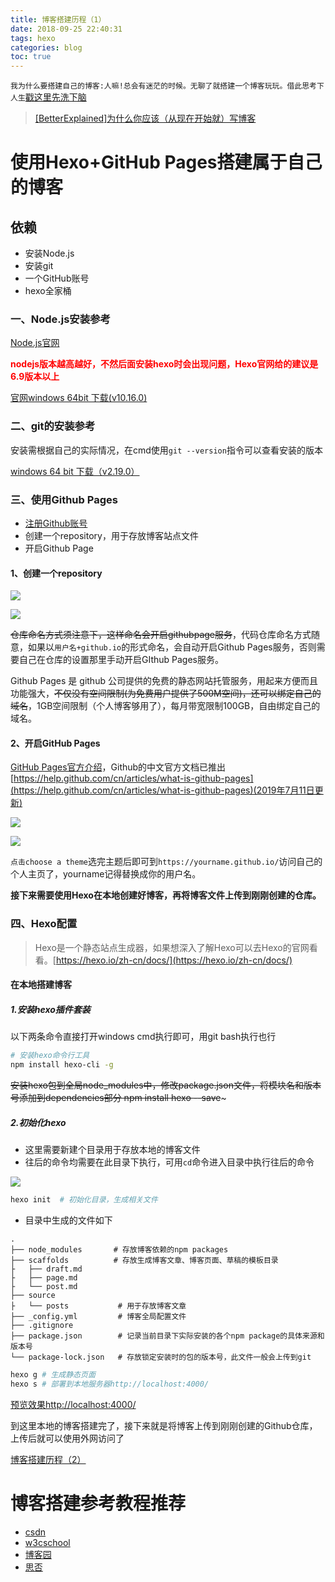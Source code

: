 ```yaml
---
title: 博客搭建历程（1）
date: 2018-09-25 22:40:31
tags: hexo 
categories: blog
toc: true
---
```


`我为什么要搭建自己的博客:人嘛!总会有迷茫的时候。无聊了就搭建一个博客玩玩。借此思考下人生`[戳这里先洗下脑](https://zhuanlan.zhihu.com/p/19743861?columnSlug=cnfeat)

>[[BetterExplained]为什么你应该（从现在开始就）写博客](http://mindhacks.cn/2009/02/15/why-you-should-start-blogging-now/)

# 使用Hexo+GitHub Pages搭建属于自己的博客

## 依赖

* 安装Node.js
* 安装git
* 一个GitHub账号
* hexo全家桶

<!-- more -->

### 一、Node.js安装参考

[Node.js官网](http://nodejs.cn/)

**<font color="red">nodejs版本越高越好，不然后面安装hexo时会出现问题，Hexo官网给的建议是6.9版本以上</font>**

[官网windows 64bit 下载(v10.16.0)](https://npm.taobao.org/mirrors/node/v10.16.0/node-v10.16.0-x64.msi)

### 二、git的安装参考

安装需根据自己的实际情况，在cmd使用`git --version`指令可以查看安装的版本

[windows 64 bit 下载（v2.19.0）](https://github.com/git-for-windows/git/releases/download/v2.19.0.windows.1/Git-2.19.0-64-bit.exe)

### 三、使用Github Pages

* [注册Github账号](https://github.com/)
* 创建一个repository，用于存放博客站点文件
* 开启Github Page

#### 1、创建一个repository

![](https://img.vim-cn.com/0b/d84ec69ee51d0ea78240bde231d2e6f827db22.png)

![](https://img.vim-cn.com/57/523b9522e73a662cb39060489ef61f3a559b47.png)

~~仓库命名方式须注意下，这样命名会开启githubpage服务~~，代码仓库命名方式随意，如果以`用户名+github.io`的形式命名，会自动开启Github Pages服务，否则需要自己在仓库的设置那里手动开启GIthub Pages服务。

Github Pages 是 github 公司提供的免费的静态网站托管服务，用起来方便而且功能强大，~~不仅没有空间限制(为免费用户提供了500M空间)，还可以绑定自己的域名~~，1GB空间限制（个人博客够用了），每月带宽限制100GB，自由绑定自己的域名。

#### 2、开启GitHub Pages

[GitHub Pages官方介绍](https://pages.github.com/)，Github的中文官方文档已推出[https://help.github.com/cn/articles/what-is-github-pages](https://help.github.com/cn/articles/what-is-github-pages)(2019年7月11日更新)

![](https://img.vim-cn.com/88/218b90bc2b18ccf6cc7f5a51b77409fcf273a8.png)

![](https://img.vim-cn.com/40/fe0f7b5ff242c5aa99afa0f0c82b3ddde0dc31.png)

`点击choose a theme`选完主题后即可到`https://yourname.github.io/`访问自己的个人主页了，yourname记得替换成你的用户名。

**接下来需要使用Hexo在本地创建好博客，再将博客文件上传到刚刚创建的仓库。**

### 四、Hexo配置

>Hexo是一个静态站点生成器，如果想深入了解Hexo可以去Hexo的官网看看。[https://hexo.io/zh-cn/docs/](https://hexo.io/zh-cn/docs/)

#### 在本地搭建博客

##### 1.安装hexo插件套装

以下两条命令直接打开windows cmd执行即可，用git bash执行也行

```bash
# 安装hexo命令行工具
npm install hexo-cli -g
```


~~安装hexo包到全局node_modules中，修改package.json文件，将模块名和版本号添加到dependencies部分
npm install hexo --save~~~


##### 2.初始化hexo

- 这里需要新建个目录用于存放本地的博客文件
- 往后的命令均需要在此目录下执行，可用`cd`命令进入目录中执行往后的命令

![](https://img.vim-cn.com/2a/5a136fa1d0a4c187856395924455de40c626eb.gif)

```bash
hexo init  # 初始化目录，生成相关文件
```

- 目录中生成的文件如下

```
.
├── node_modules       # 存放博客依赖的npm packages
├── scaffolds          # 存放生成博客文章、博客页面、草稿的模板目录
├   ├── draft.md
├   ├── page.md
├   └── post.md
├── source
├   └── posts           # 用于存放博客文章
├── _config.yml         # 博客全局配置文件
├── .gitignore
├── package.json        # 记录当前目录下实际安装的各个npm package的具体来源和版本号
└── package-lock.json   # 存放锁定安装时的包的版本号，此文件一般会上传到git
```

```bash
hexo g # 生成静态页面
hexo s # 部署到本地服务器http://localhost:4000/ 
```

[预览效果http://localhost:4000/](http://localhost:4000/)

到这里本地的博客搭建完了，接下来就是将博客上传到刚刚创建的Github仓库，上传后就可以使用外网访问了

[博客搭建历程（2）](/2018/09/25/博客搭建历程（2）/)


# 博客搭建参考教程推荐
- [csdn](https://blog.csdn.net/gdutxiaoxu/article/details/53576018)  
- [w3cschool](https://m.w3cschool.cn/hexo_blog/hexo_blog-tvpu244e.html)
- [博客园](https://www.cnblogs.com/jackyroc/p/7681938.html)
- [思否](https://segmentfault.com/a/1190000004947261)
